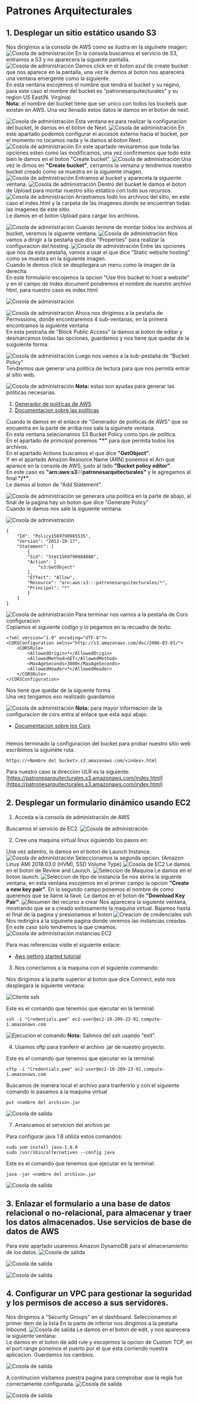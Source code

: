 # Patrones Arquitecturales

## 1. Desplegar un sitio estático usando S3
Nos dirigimos a la consola de AWS como se ilustra en la siguinete imagen:
![Cosola de administración](/images/1.png)
En la consola buscamos el servicio de S3, entramos a S3 y no aparecera la siguente pantalla.
![Cosola de administración](/images/2.png)
Damos click en el boton azul de create bucket que nos aparece en la pantalla, una vez le demos al boton nos aparecera una ventana emergente como la siguiente.
<br/>
En esta ventana escojemos el nombre que tendra el bucket y su regino, para este caso el nombre del bucket es "patronesarquitecturales" y su region US East(N. Virginia)
<br/>
**Nota:** el nombre del bucket tiene que ser unico con todos los buckets que existan en AWS.
Una vez llenado estos datos le damos en el boton de next.

![Cosola de administración](/images/3.png)
Esta ventana es para realizar la configuracion del bucket, le damos en el boton de Next.
![Cosola de administración](/images/4.png)
En este apartado podemos configurar el accesos externo hacia el bucket, por el momento no tocamos nada y le damos al boton Next.
![Cosola de administración](/images/5.png)
En este apartado revisaremos que toda las opciones esten como las modificamos, una vez confirmemos que todo este bien le damos en el boton "Create bucket".
![Cosola de administración](/images/6.png)
Una vez le dimos en **"Create bucket"**, cerramos la ventana y tendremos nuestro bucket creado como se muestra en la siguiente imagen.
![Cosola de administración](/images/7.png)
Entramos al bucket y aparecela la siguiente ventana.
![Cosola de administración](/images/8.png)
Dentro del bucket le damos el boton de Upload para montar nuestro sitio estatico con todo sus recursos.
![Cosola de administración](/images/9.png)
Arrastramos todo los archivos del sitio, en este caso el index.html y la carpeta de las imagenes donde se encuentran todas las imagenes de este sitio.
<br/>
Le damos en el boton Upload para cargar los archivos.

![Cosola de administración](/images/10.png)
Cuando termine de montar todos los archivos al bucket, veremos la siguente ventana.
![Cosola de administración](/images/17.png)
Nos vamos a dirigir a la pestaña que dice "Properties" para realizar la configuracion del hosting.
![Cosola de administración](/images/16.png)
Entre las opciones que nos da esta pestaña, vamos a usar el que dice "Static website hosting" como se muestra en la siguiente imagen.
<br/>
Cuando le demos click se despliegara un menu como la imagen de la derecha.
<br/>
En este formulario escojemos la opcion "Use this bucket to host a website" y en el campo de Index document pondremos el nombre de nuestro archivo html, para nuestro caso es index.html

![Cosola de administración](/images/12.png)

![Cosola de administración](/images/11.png)
Ahora nos dirigimos a la pestaña de Permissions, donde encontraremos 4 sub-ventanas, en la primera encontramos la siguiente ventana
<br/>
En esta pestraña de "Block Public Access" la damos al boton de editar y desmarcamos todas las opciones, guardamos y nos tiene que quedar de la suiguiente forma.

![Cosola de administración](/images/18.png)
Luego nos vamos a la sub-pestaña de "Bucket Policy"
<br/>
Tendremos que generar una politica de lectura para que nos permita entrar al sitio web.

![Cosola de administración](/images/19.png)
**Nota:** estas son ayudas para generar las politicas necesarias.
1. [Generador de politicas de AWS](https://awspolicygen.s3.amazonaws.com/policygen.html)
2. [Documentacion sobre las politicas](https://docs.aws.amazon.com/AmazonS3/latest/dev/example-bucket-policies.html)

Cuando le damos en el enlace de "Generador de politicas de AWS" que se encuentra en la parte de arriba nos sale la siguinete ventana.
<br/>
En esta ventana selecionamos S3 Bucket Policy como tipo de politica.
<br/>
En el apartado de primcipal ponemos **"*"** para que permita todos los archivos.
<br/>
En el apartado Actions buscamos el que dice **"GetObject"**.
<br/>
Y en el apartado Amazon Resource Name (ARN) ponemos el Arn que aparece en la consola de AWS, justo al lado **"Bucket policy editor"**.
<br/>
En este caso es **"arn:aws:s3:::patronesarquitecturales"** y le agregamos al final **"/*"**.
<br/>
Le damos al boton de "Add Statement".

![Cosola de administración](/images/15.png)
se generara una politica en la parte de abajo, al final de la pagina hay un boton que dice "Generate Policy"
<br/>
Cuando le damos nos sale la siguiente ventana.

![Cosola de administración](/images/20.png)
```
{
	"Id": "Policy1569790985535",
	"Version": "2012-10-17",
	"Statement": [
		{
		"Sid": "Stmt1569790984088",
		"Action": [
			"s3:GetObject"
		],
		"Effect": "Allow",
		"Resource": "arn:aws:s3:::patronesarquitecturales/*",
		"Principal": "*"
		}
	]
}
```
![Cosola de administración](/images/14.png)
Para terminar nos vamos a la pestaña de Cors configuracion
<br/>
Copiamos el siguiente codigo y lo pegamos en la recuadro de texto.
```
<?xml version="1.0" encoding="UTF-8"?>
<CORSConfiguration xmlns="http://s3.amazonaws.com/doc/2006-03-01/">
	<CORSRule>
		<AllowedOrigin>*</AllowedOrigin>
		<AllowedMethod>GET</AllowedMethod>
		<MaxAgeSeconds>3000</MaxAgeSeconds>
		<AllowedHeader>*</AllowedHeader>
	</CORSRule>
</CORSConfiguration>
```
Nos tiene que quedar de la siguente forma
<br/>
Una vez tengamos eso realizado guardamos

![Cosola de administración](/images/13.png)
**Nota:** para mayor informacion de la configuracion de cors entra al enlace que esta aqui abajo.
 - [Documentacion sobre los Cors](https://docs.aws.amazon.com/AmazonS3/latest/dev/cors.html)

<br/>
Hemos terminado la configuracion del bucket para probar nuestro sitio web escribimos la siguinete ruta.

```
https://<Nombre del bucket>.s3.amazonaws.com/<index>.html
```

Para nuestro caso la direccion ULR es la siguiente:
[https://patronesarquitecturales.s3.amazonaws.com/index.html](https://patronesarquitecturales.s3.amazonaws.com/index.html)


## 2. Desplegar un formulario dinámico usando EC2

1. Acceda a la consola de administración de AWS

Buscamos el servicio de EC2.
![Cosola de administración](/images/1.png)

2. Cree una maquina virtual linux siguiendo los pasos en:

Una vez adentro, le damos en el boton de Launch Instance.
![Cosola de administración](/images/21.png)
Seleccionamos la segunda opcion. (Amazon Linux AMI 2018.03.0 (HVM), SSD Volume Type)
![Cosola de EC2](/images/22.png)
Le damos en el boton de Review and Launch.
![Seleccion de Maquina](/images/23.png)
Le damos en el boton launch.
![Seleccion de tipo de instancia](/images/24.png)
Se nos abrira la siguente ventana, en esta ventana escojemos en el primer campo la opcion **"Create a new key pair"**.
En la segundo campo ponemos el nombre de como queremos que se llame la llave.
Le damos en el boton de **"Download Key Pair"**.
![Resumen del recurso a crear](/images/25.png)
Nos aparecera la siguiente ventana, mostrando que se a creado exitosamente la maquina virtual.
Bajamos hasta el final de la pagina y presionamos el boton
![Creacion de credenciales ssh](/images/26.png)
Nos redirigira a la siguinete pagina donde veremos las instancias creadas. En este caso solo tendremos la que creamos.
![Cosola de administración instancias EC2](/images/27.png)

Para mas referencias visite el siguiente enlace: 
- [Aws getting started tutorial](https://aws.amazon.com/es/getting-started/tutorials/launch-a-virtual-machine/)

3. Nos conectamos a la maquina con el siguiente commando:

Nos dirigimos a la parte superior al boton que dice Connect, esto nos desplegara la siguiente ventana:

![Cliente ssh](/images/28.png)

Este es el comando que tenemos que ejecutar en la terminal:
```
ssh -i "Credentials.pem" ec2-user@ec2-18-209-23-92.compute-1.amazonaws.com
```
![Ejecucion el comando](/images/29.png)
**Nota:** Salimos del ssh usando "exit".

4. Usamos sftp para tranferir el archivo .jar de nuestro proyecto.

Este es el comando que tenemos que ejecutar en la terminal:
```
sftp -i "Credentials.pem" ec2-user@ec2-18-209-23-92.compute-1.amazonaws.com
```

Buscamos de manera local el archivo para tranferirlo y con el siguiente comando lo pasamos a la maquina virtual

```
put <nombre del archivo>.jar
```
![Cosola de salida](/images/30.png)

7. Arrancamos el servicion del archivo jar

Para configurar java 1.8 utiliza estos comandos:
```
sudo yum install java-1.8.0
sudo /usr/sbin/alternatives --config java
```

Este es el comando que tenemos que ejecutar en la terminal:
```
java -jar <nombre del archivo>.jar
```
![Cosola de salida](/images/31.png)

## 3. Enlazar el formulario a una base de datos relacional o no-relacional, para almacenar y traer los datos almacenados. Use servicios de base de datos de AWS

Para este apartado usaremos Amazon DynamoDB para el almacenamiento de los datos.
![Cosola de salida](/images/36.png)

![Cosola de salida](/images/37.png)

![Cosola de salida](/images/38.png)


## 4. Configurar un VPC para gestionar la seguridad y los permisos de acceso a sus servidores.

Nos dirigimos a "Security Groups" en el dashboard.
Seleccionamos el primer item de la lista
En la parte de inferior nos dirigimos a la pestaña Inbound.
![Cosola de salida](/images/35.png)
Le damos en el boton de edit, y nos aparecera la siguiente ventana:
<br/>
Le damos en el boton de add rule y escojemos la opcion de Custom TCP, en el port range ponemos el puerto por el que esta corriendo nuestra aplicacion.
Guardamos los cambios.

![Cosola de salida](/images/33.png)

A continucion visitamos puestra pagina para comprobar que la regla fue correctamente configurada.
![Cosola de salida](/images/34.png)


![Cosola de salida](/images/32.png)